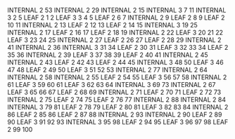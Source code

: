 INTERNAL
2
53 
INTERNAL
2
29 
INTERNAL
2
15 
INTERNAL
3
7 11 
INTERNAL
3
2 5 
LEAF
2
1 2 
LEAF
3
3 4 5 
LEAF
2
6 7 
INTERNAL
2
9 
LEAF
2
8 9 
LEAF
2
10 11 
INTERNAL
2
13 
LEAF
2
12 13 
LEAF
2
14 15 
INTERNAL
3
19 25 
INTERNAL
2
17 
LEAF
2
16 17 
LEAF
2
18 19 
INTERNAL
2
22 
LEAF
3
20 21 22 
LEAF
3
23 24 25 
INTERNAL
2
27 
LEAF
2
26 27 
LEAF
2
28 29 
INTERNAL
2
41 
INTERNAL
2
36 
INTERNAL
3
31 34 
LEAF
2
30 31 
LEAF
3
32 33 34 
LEAF
2
35 36 
INTERNAL
2
39 
LEAF
3
37 38 39 
LEAF
2
40 41 
INTERNAL
2
45 
INTERNAL
2
43 
LEAF
2
42 43 
LEAF
2
44 45 
INTERNAL
3
48 50 
LEAF
3
46 47 48 
LEAF
2
49 50 
LEAF
3
51 52 53 
INTERNAL
2
77 
INTERNAL
2
64 
INTERNAL
2
58 
INTERNAL
2
55 
LEAF
2
54 55 
LEAF
3
56 57 58 
INTERNAL
2
61 
LEAF
3
59 60 61 
LEAF
3
62 63 64 
INTERNAL
3
69 73 
INTERNAL
2
67 
LEAF
3
65 66 67 
LEAF
2
68 69 
INTERNAL
2
71 
LEAF
2
70 71 
LEAF
2
72 73 
INTERNAL
2
75 
LEAF
2
74 75 
LEAF
2
76 77 
INTERNAL
2
88 
INTERNAL
2
84 
INTERNAL
3
79 81 
LEAF
2
78 79 
LEAF
2
80 81 
LEAF
3
82 83 84 
INTERNAL
2
86 
LEAF
2
85 86 
LEAF
2
87 88 
INTERNAL
2
93 
INTERNAL
2
90 
LEAF
2
89 90 
LEAF
3
91 92 93 
INTERNAL
3
95 98 
LEAF
2
94 95 
LEAF
3
96 97 98 
LEAF
2
99 100 
